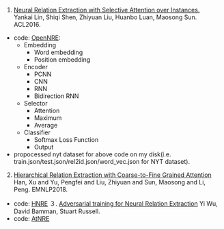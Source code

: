 1. [Neural Relation Extraction with Selective Attention over Instances.](http://www.aclweb.org/anthology/P16-1200) Yankai Lin, Shiqi Shen, Zhiyuan Liu, Huanbo Luan, Maosong Sun. ACL2016.
- code: [OpenNRE](https://github.com/thunlp/OpenNRE):
  - Embedding
    - Word embedding
    - Position embedding
  - Encoder
    - PCNN
    - CNN
    - RNN
    - Bidirection RNN
  - Selector
    - Attention
    - Maximum
    - Average
  - Classifier
    - Softmax Loss Function
    - Output
- propocessed nyt dataset for above code on my disk(i.e. train.json/test.json/rel2id.json/word_vec.json for NYT dataset).
2. [Hierarchical Relation Extraction with Coarse-to-Fine Grained Attention](http://aclweb.org/anthology/D18-1247) Han, Xu and Yu, Pengfei and Liu, Zhiyuan and Sun, Maosong and Li, Peng. EMNLP2018.
- code: [HNRE](https://github.com/thunlp/HNRE)
３. [Adversarial training for Neural Relation Extraction](https://people.eecs.berkeley.edu/~russell/papers/emnlp17-relation.pdf) Yi Wu, David Bamman, Stuart Russell.
- code: [AtNRE](https://github.com/jxwuyi/AtNRE)
